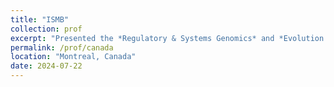 ```yaml
---
title: "ISMB"
collection: prof
excerpt: "Presented the *Regulatory & Systems Genomics* and *Evolution & Comparative Genomics* applications tracks. <br /> Attended *Federated Learning* workshop."
permalink: /prof/canada
location: "Montreal, Canada"
date: 2024-07-22
---
```

